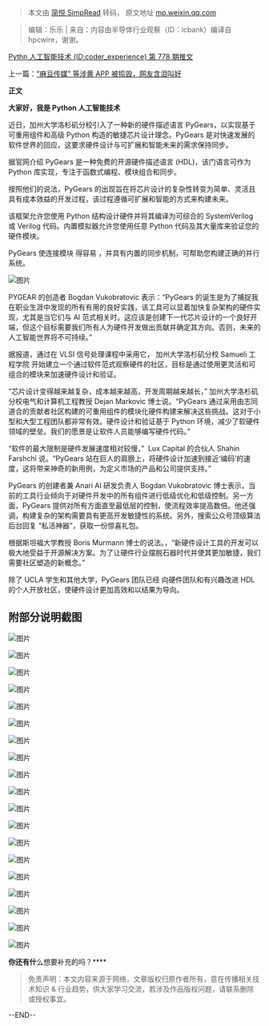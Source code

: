 > 本文由 [简悦 SimpRead](http://ksria.com/simpread/) 转码， 原文地址 [mp.weixin.qq.com](https://mp.weixin.qq.com/s?__biz=MzI0MzU2NzQ1OA==&mid=2247513452&idx=2&sn=c3fd86e70eb4f68b8fff3a92656ed2c6&chksm=e969eb61de1e6277c23c597fba70dac0387ad89b2a715d061453fe24cbb365bd8044381217b8&scene=21#wechat_redirect)

> 编辑：乐乐 | 来自：内容由半导体行业观察（ID：icbank）编译自 hpcwire，谢谢。

[Pythn 人工智能技术 (ID:coder_experience) 第 778 期推文](http://mp.weixin.qq.com/s?__biz=MzI0MzU2NzQ1OA==&mid=2247489525&idx=1&sn=26e9ce9d935a845d03ce4a3d30ebc975&chksm=e96a49f8de1dc0eeda78a0f1fa1ab74bfa13222fecbb924f52e59b59cd8b431d6e0fd00cc1cb&scene=21#wechat_redirect)

上一篇：[“麻豆传媒” 等涉黄 APP 被捣毁，网友含泪叫好](http://mp.weixin.qq.com/s?__biz=MzI0MzU2NzQ1OA==&mid=2247513420&idx=1&sn=2da90cb08fa9f2f99701ae26517f4336&chksm=e969eb41de1e6257f6a083a1aece54a9dfac6a9ee9f6052c7e20a14c29b37b545f1871ee73fc&scene=21#wechat_redirect)[](http://mp.weixin.qq.com/s?__biz=MzI0MzU2NzQ1OA==&mid=2247512369&idx=1&sn=6c2ab19133987a045d00be5c41c82612&chksm=e969ef3cde1e662a24ef6ae58b677a94baaed71c0f09d74f331c1c3274617a0b59c6bc6dc661&scene=21#wechat_redirect)

**正文**

**大家好，我是 Python 人工智能技术**

近日，加州大学洛杉矶分校引入了一种新的硬件描述语言 PyGears，以实现基于可重用组件和高级 Python 构造的敏捷芯片设计理念。PyGears 是对快速发展的软件世界的回应，这要求硬件设计与可扩展和智能未来的需求保持同步。

  

据官网介绍 PyGears 是一种免费的开源硬件描述语言 (HDL)，该门语言可作为 Python 库实现，专注于函数式编程、模块组合和同步。

  

按照他们的说法，PyGears 的出现旨在将芯片设计的复杂性转变为简单、灵活且具有成本效益的开发过程，该过程遵循可扩展和智能的方式来构建未来。

  

该框架允许您使用 Python 结构设计硬件并将其编译为可综合的 SystemVerilog 或 Verilog 代码。内置模拟器允许您使用任意 Python 代码及其大量库来验证您的硬件模块。

  

PyGears 使连接模块 得容易 ，并具有内置的同步机制，可帮助您构建正确的并行系统。

  

![图片](https://mmbiz.qpic.cn/mmbiz_png/ghsnibD4zwPuKBiagdxWMBUZ3oXWe1Cqy3trPgHH7954pYlBmZJCjUoZMMJNa7fzUabwOnryMf1cD6edHD94UDow/640?wx_fmt=png)

  

PYGEAR 的创造者 Bogdan Vukobratovic 表示：“PyGears 的诞生是为了捕捉我在职业生涯中发现的所有有用的良好实践，该工具可以显着加快复杂架构的硬件实现，尤其是当它们与 AI 范式相关时。这应该是创建下一代芯片设计的一个良好开端，但这个目标需要我们所有人为硬件开发做出贡献并确定其方向。否则，未来的人工智能世界将不可持续。”

  

据报道，通过在 VLSI 信号处理课程中采用它， 加州大学洛杉矶分校 Samueli 工程学院 开始建立一个通过软件范式观察硬件的社区，目标是通过使用更灵活和可组合的模块来加速硬件设计和验证。

  

“芯片设计变得越来越复杂，成本越来越高，开发周期越来越长，” 加州大学洛杉矶分校电气和计算机工程教授 Dejan Markovic 博士说。“PyGears 通过采用由志同道合的贡献者社区构建的可重用组件的模块化硬件构建来解决这些挑战。这对于小型和大型工程团队都非常有效。硬件设计和验证基于 Python 环境，减少了软硬件领域的壁垒。我们的愿景是让软件人员能够编写硬件代码。”

  

“软件的最大限制是硬件发展速度相对较慢，”  Lux Capital 的合伙人 Shahin Farshchi 说。“PyGears 站在巨人的肩膀上，将硬件设计加速到接近‘编码’的速度，这将带来神奇的新用例，为定义市场的产品和公司提供支持。”

  

PyGears 的创建者兼 Anari AI 研发负责人 Bogdan Vukobratovic 博士表示，当前的工具行业倾向于对硬件开发中的所有组件进行低级优化和低级控制。另一方面，PyGears 提供对所有方面直至最低层的控制，使流程效率提高数倍。他还强调，构建复杂的架构需要具有更高开发敏捷性的系统。另外，搜索公众号顶级算法后台回复 “私活神器”，获取一份惊喜礼包。

  

根据斯坦福大学教授 Boris Murmann 博士的说法。，“新硬件设计工具的开发可以极大地受益于开源解决方案。为了让硬件行业摆脱石器时代并使其更加敏捷，我们需要社区塑造的新概念。”

  

除了 UCLA 学生和其他大学，PyGears 团队已经 向硬件团队和有兴趣改进 HDL 的个人开放社区，使硬件设计更加高效和以结果为导向。

  

附部分说明截图
-------

![图片](https://mmbiz.qpic.cn/mmbiz_png/ghsnibD4zwPuKBiagdxWMBUZ3oXWe1Cqy323Q98Qtic3xsnZb3eibJ9FtneRzH8XsiaYTwbgJ1TzvZ7DLZs3fjWniaAw/640?wx_fmt=png)

![图片](https://mmbiz.qpic.cn/mmbiz_png/ghsnibD4zwPuKBiagdxWMBUZ3oXWe1Cqy3F8sxEn994p2YbEza6jUicwFfZRJTsO08QodicSKbxT2MGbiaJytSwNG5Q/640?wx_fmt=png)

![图片](https://mmbiz.qpic.cn/mmbiz_png/ghsnibD4zwPuKBiagdxWMBUZ3oXWe1Cqy3DLmfzrtbggZC0Zpm0YeGv9VlccWRCZjaWJdpicibVqJeaaPyG3Vl3Mmg/640?wx_fmt=png)

![图片](https://mmbiz.qpic.cn/mmbiz_png/ghsnibD4zwPuKBiagdxWMBUZ3oXWe1Cqy3Cz5Q325uVMWd1lWrMNCSQBOco9CXbvJyC8G9elibWzRIXnPAeBvibwHQ/640?wx_fmt=png)

![图片](https://mmbiz.qpic.cn/mmbiz_png/ghsnibD4zwPuKBiagdxWMBUZ3oXWe1Cqy3uicyHGGgSS17oWe6380iaDHBW2gtwIurSS3lMFib2VT8zF4EPw57miaAqQ/640?wx_fmt=png)

![图片](https://mmbiz.qpic.cn/mmbiz_png/ghsnibD4zwPuKBiagdxWMBUZ3oXWe1Cqy3de9CuUULBfe9zH0WjbVwWrIV2GJpcGbibM0nSAel7MFvUG6po4Sm13g/640?wx_fmt=png)

![图片](https://mmbiz.qpic.cn/mmbiz_png/ghsnibD4zwPuKBiagdxWMBUZ3oXWe1Cqy3ibyKKu2Zk9NGaDWMJib1MeKicKMcmShzauNib1H19Afe5fPhxWvOK3F83g/640?wx_fmt=png)

![图片](https://mmbiz.qpic.cn/mmbiz_png/ghsnibD4zwPuKBiagdxWMBUZ3oXWe1Cqy3ibkvgWcxREaCXnw6FB1jo6DwCdibMDd47cRhm9IClyGU3AUCXbnyDcqQ/640?wx_fmt=png)

![图片](https://mmbiz.qpic.cn/mmbiz_png/ghsnibD4zwPuKBiagdxWMBUZ3oXWe1Cqy3f8vREdcqslSWBNdQ30CAdk9NUuySD3yBbsEj3JQdh8ap4tj1ZsOic2Q/640?wx_fmt=png)

![图片](https://mmbiz.qpic.cn/mmbiz_png/ghsnibD4zwPuKBiagdxWMBUZ3oXWe1Cqy3ru1NxcsNW6uay0D6OAaBo89aHJpwgGRmX7bYIbr2RleDDJ6rQibL8mw/640?wx_fmt=png)

![图片](https://mmbiz.qpic.cn/mmbiz_png/ghsnibD4zwPuKBiagdxWMBUZ3oXWe1Cqy32bIz6Y10ju3fJ700zwJpeqrR9YRJLj77CZsBOicgxEYp2lq8Xuk7Unw/640?wx_fmt=png)

![图片](https://mmbiz.qpic.cn/mmbiz_png/ghsnibD4zwPuKBiagdxWMBUZ3oXWe1Cqy3XyyF3Qeo710CR6zUvH9kVDHUGvzDqAYV14Qk4okl1Sj8b51mI1sTkQ/640?wx_fmt=png)

![图片](https://mmbiz.qpic.cn/mmbiz_png/ghsnibD4zwPuKBiagdxWMBUZ3oXWe1Cqy3ibQUAa2qowDa8w5rvDjDKlHJnp3XP8SMxU75d7xr7S1skYuGq7U0Ysg/640?wx_fmt=png)

![图片](https://mmbiz.qpic.cn/mmbiz_png/ghsnibD4zwPuKBiagdxWMBUZ3oXWe1Cqy3rVw4WJaKamaC8icFaDAVwL6HTFzHFoCW1ic0ibJ9EwyqrXjibIZhCt018g/640?wx_fmt=png)

![图片](https://mmbiz.qpic.cn/mmbiz_png/ghsnibD4zwPuKBiagdxWMBUZ3oXWe1Cqy3cWIR0IPyAx2CwMyyEz9Q7ShJ4qrD464Uf1oxeFIn03AkzNx9nk15Wg/640?wx_fmt=png)

![图片](https://mmbiz.qpic.cn/mmbiz_png/ghsnibD4zwPuKBiagdxWMBUZ3oXWe1Cqy3zADyPF7pN0Ls7Ak08ogX7lNv5UGiauejzKDCkpuq8TZ2XicliakSZpUfQ/640?wx_fmt=png)

![图片](https://mmbiz.qpic.cn/mmbiz_png/ghsnibD4zwPuKBiagdxWMBUZ3oXWe1Cqy3YDAiaIGHclsib0tLSSTQXNUC1jl3C7N9uvwYN15TacCk0E482FRaq33A/640?wx_fmt=png)

![图片](https://mmbiz.qpic.cn/mmbiz_png/ghsnibD4zwPuKBiagdxWMBUZ3oXWe1Cqy3CicnhsYPzIc0hyTFtAiaIspmokXRpVriaxhsVfDSTPgTciaXSWiaJwWeRWQ/640?wx_fmt=png)

![图片](https://mmbiz.qpic.cn/mmbiz_png/ghsnibD4zwPuKBiagdxWMBUZ3oXWe1Cqy3RCpvy7MC65fUBjVxf23uiaZUbAvfoVibibbFiafricpURHLJ3iaiatYblQIicw/640?wx_fmt=png)

****你还有什****么想要补充的吗？****  

> 免责声明：本文内容来源于网络，文章版权归原作者所有，意在传播相关技术知识 & 行业趋势，供大家学习交流，若涉及作品版权问题，请联系删除或授权事宜。  

--END--